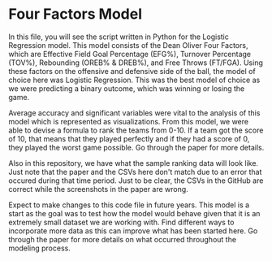 # Four Factors Model

In this file, you will see the script written in Python for the Logistic Regression model. This model consists of the Dean Oliver Four Factors, which are Effective Field Goal Percentage (EFG%), Turnover Percentage (TOV%), Rebounding (OREB% & DREB%), and Free Throws (FT/FGA). Using these factors on the offensive and defensive side of the ball, the model of choice here was Logistic Regression. This was the best model of choice as we were predicting a binary outcome, which was winning or losing the game.

Average accuracy and significant variables were vital to the analysis of this model which is represented as visualizations. From this model, we were able to devise a formula to rank the teams from 0-10. If a team got the score of 10, that means that they played perfectly and if they had a score of 0, they played the worst game possible. Go through the paper for more details.

Also in this repository, we have what the sample ranking data will look like. Just note that the paper and the CSVs here don't match due to an error that occured during that time period. Just to be clear, the CSVs in the GitHub are correct while the screenshots in the paper are wrong.

Expect to make changes to this code file in future years. This model is a start as the goal was to test how the model would behave given that it is an extremely small dataset we are working with. Find different ways to incorporate more data as this can improve what has been started here. Go through the paper for more details on what occurred throughout the modeling process.
